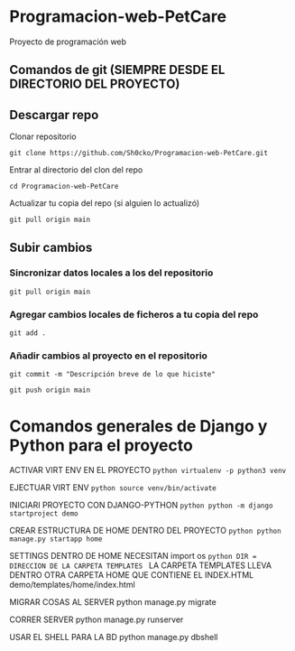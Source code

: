 # Programacion-web-PetCare
Proyecto de programación web

## **Comandos de git (SIEMPRE DESDE EL DIRECTORIO DEL PROYECTO)**
## Descargar repo
Clonar repositorio
```
git clone https://github.com/Sh0cko/Programacion-web-PetCare.git
```
Entrar al directorio del clon del repo
```
cd Programacion-web-PetCare
```
Actualizar tu copia del repo (si alguien lo actualizó)
```
git pull origin main
```
## Subir cambios

### Sincronizar datos locales a los del repositorio
```
git pull origin main
```

### Agregar cambios locales de ficheros a tu copia del repo
```
git add .
```

### Añadir cambios al proyecto en el repositorio
```
git commit -m "Descripción breve de lo que hiciste"
```
```
git push origin main
```

# Comandos generales de Django y Python para el proyecto

ACTIVAR VIRT ENV EN EL PROYECTO
``python
virtualenv -p python3 venv
``

EJECTUAR VIRT ENV 
``python
source venv/bin/activate
``

INICIARI PROYECTO CON DJANGO-PYTHON
``python
python -m django startproject demo
``

CREAR ESTRUCTURA DE HOME DENTRO DEL PROYECTO
``python
python manage.py startapp home
``

SETTINGS DENTRO DE HOME NECESITAN import os
``python
DIR = DIRECCION DE LA CARPETA TEMPLATES
``
LA CARPETA TEMPLATES LLEVA DENTRO OTRA CARPETA HOME QUE CONTIENE EL INDEX.HTML
demo/templates/home/index.html

MIGRAR COSAS AL SERVER
python manage.py migrate

CORRER SERVER
python manage.py runserver

USAR EL SHELL PARA LA BD
python manage.py dbshell
